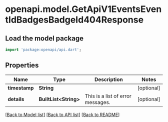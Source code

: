 # openapi.model.GetApiV1EventsEventIdBadgesBadgeId404Response

## Load the model package
```dart
import 'package:openapi/api.dart';
```

## Properties
Name | Type | Description | Notes
------------ | ------------- | ------------- | -------------
**timestamp** | **String** |  | [optional] 
**details** | **BuiltList&lt;String&gt;** | This is a list of error messages. | [optional] 

[[Back to Model list]](../README.md#documentation-for-models) [[Back to API list]](../README.md#documentation-for-api-endpoints) [[Back to README]](../README.md)


